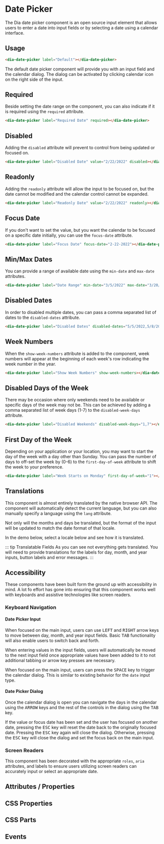 # Date Picker

The Dia date picker component is an open source input element that allows users to enter a date into input fields or by selecting a date using a calendar interface.

## Usage

<dia-date-picker class="demo" label="Default"></dia-date-picker>

```html
<dia-date-picker label="Default"></dia-date-picker>
```

The default date picker component will provide you with an input field and the calendar dialog. The dialog can be activated by clicking calendar icon on the right side of the input.

## Required

Beside setting the date range on the component, you can also indicate if it is required using the <code>required</code> attribute.

<dia-date-picker label="Required Date" required></dia-date-picker>

```html
<dia-date-picker label="Required Date" required></dia-date-picker>
```

## Disabled

Adding the `disabled` attribute will prevent to control from being updated or focused on.

<dia-date-picker label="Disabled Date" value="2/22/2022" disabled></dia-date-picker>

```html
<dia-date-picker label="Disabled Date" value="2/22/2022" disabled></dia-date-picker>
```

## Readonly

Adding the `readonly` attribute will allow the input to be focused on, but the date cannot be modified and the calendar control cannot be expanded.

<dia-date-picker label="Readonly Date" value="2/22/2022" readonly></dia-date-picker>

```html
<dia-date-picker label="Readonly Date" value="2/22/2022" readonly></dia-date-picker>
```

## Focus Date

If you don't want to set the value, but you want the calendar to be focused on a specific date initially, you can use the `focus-date` attribute.

<dia-date-picker label="Focus Date" focus-date="2-22-2022"></dia-date-picker>

```html
<dia-date-picker label="Focus Date" focus-date="2-22-2022"></dia-date-picker>
```

## Min/Max Dates

You can provide a range of available date using the `min-date` and `max-date` attributes.

<dia-date-picker label="Date Range" min-date="3/5/2022" max-date="3/20/2022"></dia-date-picker>


```html
<dia-date-picker label="Date Range" min-date="3/5/2022" max-date="3/20/2022"></dia-date-picker>
```

## Disabled Dates

In order to disabled multiple dates, you can pass a comma separated list of dates to the `disabled-dates` attribute.

<dia-date-picker label="Disabled Dates" disabled-dates="5/5/2022,5/8/2022, 5/19/2022, 5/25/2022"></dia-date-picker>

```html
<dia-date-picker label="Disabled Dates" disabled-dates="5/5/2022,5/8/2022, 5/19/2022, 5/25/2022"></dia-date-picker>
```

## Week Numbers

When the `show-week-numbers` attribute is added to the component, week numbers will appear at the beginning of each week's row indicating the week number in the year.

<dia-date-picker label="Show Week Numbers" show-week-numbers></dia-date-picker>


```html
<dia-date-picker label="Show Week Numbers" show-week-numbers></dia-date-picker>
```

## Disabled Days of the Week

There may be occasion where only weekends need to be available or specific days of the week may not be. This can be achieved by adding a comma separated list of week days (1-7) to the `disabled-week-days` attribute.

<dia-date-picker label="Disabled Weekends" disabled-week-days="1,7"></dia-date-picker>


```html
<dia-date-picker label="Disabled Weekends" disabled-week-days="1,7"></dia-date-picker>
```

## First Day of the Week

Depending on your application or your location, you may want to start the day of the week with a day other than Sunday. You can pass the number of days to off-set the week by (0-6) to the `first-day-of-week` attribute to shift the week to your preference.

<dia-date-picker label="Week Starts on Monday" first-day-of-week="1"></dia-date-picker>


```html
<dia-date-picker label="Week Starts on Monday" first-day-of-week="1"></dia-date-picker>
```

## Translations

This component is almost entirely translated by the native browser API. The component will automatically detect the current language, but you can also manually specify a language using the `lang` attribute.

Not only will the months and days be translated, but the format of the input will be updated to match the date format of that locale.

In the demo below, select a locale below and see how it is translated.

<lang-switcher />

::: tip Translatable Fields
As you can see not everything gets translated. You will need to provide translations for the labels for day, month, and year inputs, button labels and error messages.
:::

## Accessibility

These components have been built form the ground up with accessibility in mind. A lot fo effort has gone into ensuring that this component works well with keyboards and assistive technologies like screen readers.

### Keyboard Navigation


#### Date Picker Input

When focused on the main input, users can use <kbd>LEFT</kbd> and <kbd>RIGHT</kbd> arrow keys to move between day, month, and year input fields. Basic <kbd>TAB</kbd> functionality will also enable users to switch back and forth.

When entering values in the input fields, users will automatically be moved to the next input field once appropriate values have been added to it to not additional tabbing or arrow key presses are necessary.

When focused on the main input, users can press the <kbd>SPACE</kbd> key to trigger the calendar dialog. This is similar to existing behavior for the `date` input type.

#### Date Picker Dialog

Once the calendar dialog is open you can navigate the days in the calendar using the <kbd>ARROW</kbd> keys and the rest of the controls in the dialog using the <kbd>TAB</kbd> key. 

If the value or focus date has been set and the user has focused on another date, pressing the <kbd>ESC</kbd> key will reset the date back to the originally focused date. Pressing the <kbd>ESC</kbd> key again will close the dialog. Otherwise, pressing the <kbd>ESC</kbd> key will close the dialog and set the focus back on the main input.

### Screen Readers

This component has been decorated with the appropriate `roles`, `aria` attributes, and labels to ensure users utilizing screen readers can accurately input or select an appropriate date.

## Attributes / Properties

<attribute-docs tag="dia-date-picker" />

## CSS Properties

<css-prop-docs tag="dia-date-picker" />

## CSS Parts

<css-parts-docs tag="dia-date-picker" />

## Events

<events-docs tag="dia-date-picker" />